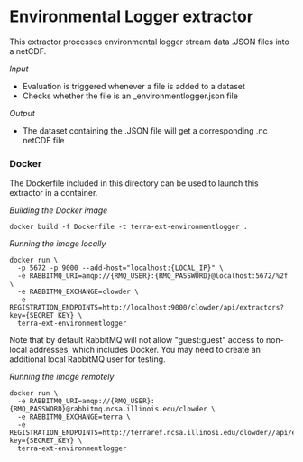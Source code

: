 # Environmental Logger extractor

This extractor processes environmental logger stream data .JSON files into a netCDF.

_Input_

  - Evaluation is triggered whenever a file is added to a dataset
  - Checks whether the file is an _environmentlogger.json file
  
_Output_

  - The dataset containing the .JSON file will get a corresponding .nc netCDF file
  
### Docker
The Dockerfile included in this directory can be used to launch this extractor in a container.

_Building the Docker image_
```
docker build -f Dockerfile -t terra-ext-environmentlogger .
```

_Running the image locally_
```
docker run \
  -p 5672 -p 9000 --add-host="localhost:{LOCAL_IP}" \
  -e RABBITMQ_URI=amqp://{RMQ_USER}:{RMQ_PASSWORD}@localhost:5672/%2f \
  -e RABBITMQ_EXCHANGE=clowder \
  -e REGISTRATION_ENDPOINTS=http://localhost:9000/clowder/api/extractors?key={SECRET_KEY} \
  terra-ext-environmentlogger
```
Note that by default RabbitMQ will not allow "guest:guest" access to non-local addresses, which includes Docker. You may need to create an additional local RabbitMQ user for testing.

_Running the image remotely_
```
docker run \
  -e RABBITMQ_URI=amqp://{RMQ_USER}:{RMQ_PASSWORD}@rabbitmq.ncsa.illinois.edu/clowder \
  -e RABBITMQ_EXCHANGE=terra \
  -e REGISTRATION_ENDPOINTS=http://terraref.ncsa.illinosi.edu/clowder//api/extractors?key={SECRET_KEY} \
  terra-ext-environmentlogger
```
